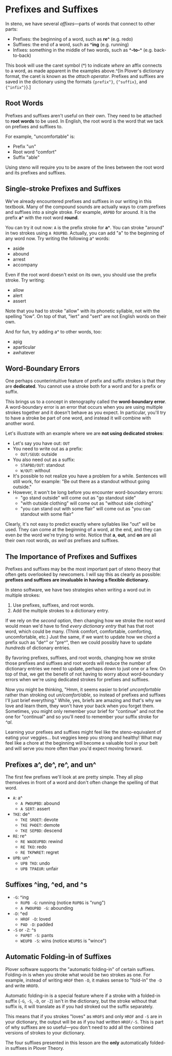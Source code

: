 # Prefixes and Suffixes

In steno, we have several *affixes*—parts of words that connect to other parts:

- Prefixes: the beginning of a word, such as **re^** (e.g. redo)
- Suffixes: the end of a word, such as **^ing** (e.g. running)
- Infixes: something in the middle of two words, such as **^-to-^** (e.g. back-to-back)

This book will use the caret symbol (**^**) to indicate *where* an affix connects to a word, as made apparent in the examples above.^[In Plover's dictionary format, the caret is known as the *attach operator*. Prefixes and suffixes are saved in the dictionary using the formats `{prefix^}`, `{^suffix}`, and `{^infix^}`}.]

## Root Words

Prefixes and suffixes aren't useful on their own. They need to be attached to **root words** to be used. In English, the root word is the word that we tack on prefixes and suffixes to.

For example, "uncomfortable" is:

- Prefix "un"
- Root word "comfort"
- Suffix "able"

Using steno will require you to be aware of the lines between the root word and its prefixes and suffixes.

## Single-stroke Prefixes and Suffixes

We've already encountered prefixes and suffixes in our writing in this textbook. Many of the compound sounds are actually ways to cram prefixes and suffixes into a single stroke. For example, `ARPBD` for around. It is the prefix **a^** with the root word **round**.

You can try it out now: `A` is the prefix stroke for **a^**. You can stroke "around" in two strokes using `A ROUPBD`. Actually, you can add "a" to the beginning of any word now. Try writing the following a^ words:

- aside
- abound
- arrest
- accompany

Even if the root word doesn't exist on its own, you should use the prefix stroke. Try writing:

- allow
- alert
- assert

Note that you had to stroke "allow" with its phonetic syllable, not with the spelling "low". On top of that, "lert" and "sert" are not English words on their own.

And for fun, try adding a^ to other words, too:

- apig
- aparticular
- awhatever

## Word-Boundary Errors

One perhaps counterintuitive feature of prefix and suffix strokes is that they are **dedicated**. You cannot use a stroke both for a word and for a prefix or suffix.

This brings us to a concept in stenography called the **word-boundary error**. A word-boundary error is an error that occurs when you are using multiple strokes together and it doesn't behave as you expect. In particular, you'll try to have a stroke be part of one word, and instead it will combine with another word.

Let's illustrate with an example where we are **not using dedicated strokes**:

- Let's say you have out: `OUT`
- You need to write out as a prefix:
  - `OUT/SEUD`: outside
- You also need out as a suffix:
  - `STAPBD/OUT`: standout
  - `W/OUT`: without
- It's possible to not realize you have a problem for a while. Sentences will still work, for example: "Be out there as a standout without going outside."
- However, it won't be long before you encounter word-boundary errors:
  - "go stand outside" will come out as "go standout side"
  - "with outside clothing" will come out as "without side clothing"
  - "you can stand out with some flair" will come out as "you can standout with some flair"

Clearly, it's not easy to predict exactly where syllables like "out" will be used. They can come at the beginning of a word, at the end, and they can even *be* the word we're trying to write. Notice that **a**, **out**, and **on** are all their own root words, *as well as* prefixes and suffixes.

## The Importance of Prefixes and Suffixes

Prefixes and suffixes may be the most important part of steno theory that often gets overlooked by newcomers. I will say this as clearly as possible: **prefixes and suffixes are invaluable in having a flexible dictionary.**

In steno software, we have two strategies when writing a word out in multiple strokes:

1. Use prefixes, suffixes, and root words.
2. Add the multiple strokes to a dictionary entry.

If we rely on the *second* option, then changing how we stroke the root word would mean we'd have to find *every dictionary entry* that has that root word, which could be many. (Think comfort, comfortable, comforting, uncomfortable, etc.) Just the same, if we want to update how we chord a prefix such as "de^" or "pre^", then we could possibly have to update *hundreds* of dictionary entries.

By favoring prefixes, suffixes, and root words, changing how we stroke those prefixes and suffixes and root words will reduce the number of dictionary entries we need to update, perhaps down to just one or a few. On top of that, we get the benefit of not having to worry about word-boundary errors when we're using dedicated strokes for prefixes and suffixes.

Now you might be thinking, "Hmm, it seems easier to brief *uncomfortable* rather than stroking out *un/comfort/able*, so instead of prefixes and suffixes I'll just brief everything." While, yes, briefs are amazing and that's why we love and learn them, they won't have your back when you forget them. Sometimes, you might only remember your brief for "continue" and not the one for "continual" and so you'll need to remember your suffix stroke for *^al*.

Learning your prefixes and suffixes might feel like the steno-equivalent of eating your veggies… but veggies keep you strong and healthy! What may feel like a chore at the beginning will become a valuable tool in your belt and will serve you more often than you'd expect moving forward.

## Prefixes a^, de^, re^, and un^

The first few prefixes we'll look at are pretty simple. They all plop themselves in front of a word and don't often change the spelling of that word.

- `A`: a^
  - `A PWOUPBD`: abound
  - `A SERT`: assert
- `TKE`: de^
  - `TKE SROET`: devote
  - `TKE PHOET`: demote
  - `TKE SEPBD`: descend
- `RE`: re^
  - `RE WAOEUPBD`: rewind
  - `RE TKO`: redo
  - `RE TKPWRET`: regret
- `UPB`: un^
  - `UPB TKO`: undo
  - `UPB TPAEUR`: unfair

## Suffixes ^ing, ^ed, and ^s

- `-G`: ^ing
  - `RUPB -G`: running (notice `RUPBG` is "rung")
  - `A PWOUPBD -G`: abounding
- `-D`: ^ed
  - `HROF -D`: loved
  - `PAD -D`: padded
- `-S` or `-Z`: ^s
  - `PAPBT -S`: pants
  - `WEUPB -S`: wins (notice `WEUPBS` is "wince")

## Automatic Folding-in of Suffixes

Plover software supports the "automatic folding-in" of certain suffixes. Folding-in is when you stroke what would be two strokes as one. For example, instead of writing `HROF` then `-D`, it makes sense to "fold-in" the `-D` and write `HROFD`.

Automatic folding-in is a special feature where if a stroke with a folded-in suffix (`-G`, `-S`, `-D`, or `-Z`) isn't in the dictionary, but the stroke without that suffix is, it will translate as if you had stroked out the suffix separately.

This means that if you strokes "loves" as `HROFS` and only `HROF` and `-S` are in your dictionary, the output will be as if you had written `HROF/-S`. This is part of why suffixes are so useful—you don't need to add all the combined versions of strokes to your dictionary.

The four suffixes presented in this lesson are the **only** automatically folded-in suffixes in Plover Theory.
